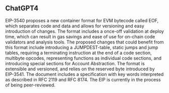 ## ChatGPT4

EIP-3540 proposes a new container format for EVM bytecode called EOF, which separates code and data and allows for versioning and easy introduction of changes. The format includes a once-off validation at deploy time, which can result in gas savings and ease of use for on-chain code validators and analysis tools. The proposed changes that could benefit from this format include introducing a JUMPDEST-table, static jumps and jump tables, requiring a terminating instruction at the end of a code section, multibyte opcodes, representing functions as individual code sections, and introducing special sections for Account Abstraction. The format is extensible and versioned, and relies on the reserved byte introduced by EIP-3541. The document includes a specification with key words interpreted as described in RFC 2119 and RFC 8174. The EIP is currently in the process of being peer-reviewed.

